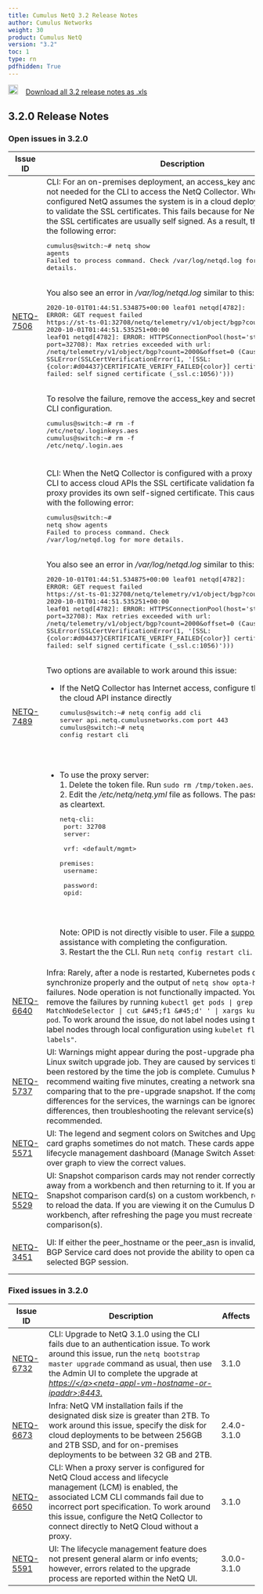 ```yaml
---
title: Cumulus NetQ 3.2 Release Notes
author: Cumulus Networks
weight: 30
product: Cumulus NetQ
version: "3.2"
toc: 1
type: rn
pdfhidden: True
---
```

<a href="/cumulus-netq-32/rn.xls"><img src="/images/xls_icon.png" height="20px" width="20px" alt="Download 3.2 Release Notes xls" /></a>&nbsp;&nbsp;&nbsp;&nbsp;<a href="/cumulus-netq-32/rn.xls">Download all 3.2 release notes as .xls</a>
## 3.2.0 Release Notes
### Open issues in 3.2.0

|  Issue ID 	|   Description	|   Affects	|   Fixed |
|---	        |---	        |---	    |---	                |
| <a name="NETQ-7506"></a> [NETQ-7506](#NETQ-7506) <a name="NETQ-7506"></a> | CLI: For an on-premises deployment, an access_key and secret_key are not needed for the CLI to access the NetQ Collector. When these keys are configured NetQ assumes the system is in a cloud deployment and tries to validate the SSL certificates. This fails because for NetQ Collectors, the SSL certificates are usually self signed. As a result, the CLI fails with the following error:<br /><pre>cumulus&#64;switch:~# netq show agents<br />Failed to process command. Check /var/log/netqd.log for more details.<br /></pre><br />You also see an error in <em>/var/log/netqd.log</em> similar to this:<br /><pre>2020-10-01T01:44:51.534875+00:00 leaf01 netqd&#91;4782&#93;: ERROR: GET request failed https://st-ts-01:32708/netq/telemetry/v1/object/bgp?count=2000&amp;offset=0<br />2020-10-01T01:44:51.535251+00:00 leaf01 netqd&#91;4782&#93;: ERROR: HTTPSConnectionPool(host='st-ts-01', port=32708): Max retries exceeded with url: /netq/telemetry/v1/object/bgp?count=2000&amp;offset=0 (Caused by SSLError(SSLCertVerificationError(1, '&#91;SSL: {color:#d04437}CERTIFICATE_VERIFY_FAILED{color}&#93; certificate verify failed: self signed certificate (_ssl.c:1056)')))<br /></pre><br />To resolve the failure, remove the access_key and secret_key from the CLI configuration.<br /><pre>cumulus&#64;switch:~# rm -f /etc/netq/.loginkeys.aes<br />cumulus&#64;switch:~# rm -f /etc/netq/.login.aes<br /></pre><br /> | 3.2.0 | |
| <a name="NETQ-7489"></a> [NETQ-7489](#NETQ-7489) <a name="NETQ-7489"></a> | CLI: When the NetQ Collector is configured with a proxy server for the CLI to access cloud APIs the SSL certificate validation fails because the proxy provides its own self-signed certificate. This causes the CLI to fail with the following error:<br /><pre>cumulus&#64;switch:~# netq show agents<br />Failed to process command. Check /var/log/netqd.log for more details.<br /></pre><br />You also see an error in <em>/var/log/netqd.log</em> similar to this:<br /><pre>2020-10-01T01:44:51.534875+00:00 leaf01 netqd&#91;4782&#93;: ERROR: GET request failed https://st-ts-01:32708/netq/telemetry/v1/object/bgp?count=2000&amp;offset=0<br />2020-10-01T01:44:51.535251+00:00 leaf01 netqd&#91;4782&#93;: ERROR: HTTPSConnectionPool(host='st-ts-01', port=32708): Max retries exceeded with url: /netq/telemetry/v1/object/bgp?count=2000&amp;offset=0 (Caused by SSLError(SSLCertVerificationError(1, '&#91;SSL: {color:#d04437}CERTIFICATE_VERIFY_FAILED{color}&#93; certificate verify failed: self signed certificate (_ssl.c:1056)')))<br /></pre><br />Two options are available to work around this issue:<ul>	<li>If the NetQ Collector has Internet access, configure the CLI to point to the cloud API instance directly   <br /><pre>cumulus&#64;switch:~# netq config add cli server api.netq.cumulusnetworks.com port 443<br />cumulus&#64;switch:~# netq config restart cli<br />   </pre><br /></li></ul><ul>	<li>To use the proxy server:<br/>   1. Delete the token file. Run `sudo rm /tmp/token.aes`.<br/>   2. Edit the <em>/etc/netq/netq.yml</em> file as follows. The password is entered as cleartext.       <br /><pre>netq-cli:<br />  port: 32708<br />  server: <cloud-appliance-IP-address><br />  vrf: <default/mgmt><br />  premises: <customer-premise><br />  username: <customer-email-address><br />  password: <password><br />  opid: <opid-here><br />       </pre><br />           Note: OPID is not directly visible to user. File a <a href="https://cumulusnetworks.com/support/file-a-ticket/" class="external-link" rel="nofollow">support ticket</a> for assistance with completing the configuration.<br/>   3. Restart the the CLI. Run `netq config restart cli`.</li></ul> | 3.2.0 | |
| <a name="NETQ-6640"></a> [NETQ-6640](#NETQ-6640) <a name="NETQ-6640"></a> | Infra: Rarely, after a node is restarted, Kubernetes pods do not synchronize properly and the output of `netq show opta-health` shows failures. Node operation is not functionally impacted. You can safely remove the failures by running `kubectl get pods \| grep MatchNodeSelector \| cut &#45;f1 &#45;d' ' \| xargs kubectl delete pod`. To work around the issue, do not label nodes using the API. Instead label nodes through local configuration using `kubelet flag "--node-labels"`. | 3.1.0-3.2.0 | |
| <a name="NETQ-5737"></a> [NETQ-5737](#NETQ-5737) <a name="NETQ-5737"></a> | UI: Warnings might appear during the post-upgrade phase for a Cumulus Linux switch upgrade job. They are caused by services that have not yet been restored by the time the job is complete. Cumulus Networks recommend waiting five minutes, creating a network snapshot, then comparing that to the pre-upgrade snapshot. If the comparison shows no differences for the services, the warnings can be ignored. If there are differences, then troubleshooting the relevant service(s) is recommended. | 3.0.0-3.2.0 | |
| <a name="NETQ-5571"></a> [NETQ-5571](#NETQ-5571) <a name="NETQ-5571"></a> | UI: The legend and segment colors on Switches and Upgrade History card graphs sometimes do not match. These cards appear on the lifecycle management dashboard (Manage Switch Assets view). Hover over graph to view the correct values. | 3.0.0-3.2.0 | |
| <a name="NETQ-5529"></a> [NETQ-5529](#NETQ-5529) <a name="NETQ-5529"></a> | UI: Snapshot comparison cards may not render correctly after navigating away from a workbench and then returning to it. If you are viewing the Snapshot comparison card(s) on a custom workbench, refresh the page to reload the data. If you are viewing it on the Cumulus Default workbench, after refreshing the page you must recreate the comparison(s). | 2.4.0-2.4.1, 3.0.0-3.2.0 | |
| <a name="NETQ-3451"></a> [NETQ-3451](#NETQ-3451) <a name="NETQ-3451"></a> | UI: If either the peer_hostname or the peer_asn is invalid, the full screen BGP Service card does not provide the ability to open cards for a selected BGP session. | 2.3.0-2.4.1, 3.0.0-3.2.0 | |

### Fixed issues in 3.2.0
|  Issue ID 	|   Description	|   Affects	|
|---	        |---	        |---	    |
| <a name="NETQ-6732"></a> [NETQ-6732](#NETQ-6732) | CLI: Upgrade to NetQ 3.1.0 using the CLI fails due to an authentication issue. To work around this issue, run the `netq bootstrap master upgrade` command as usual, then use the Admin UI to complete the upgrade at <em><a href="https://" class="external-link" rel="nofollow">https://\</a><netq-appl-vm-hostname-or-ipaddr\>:8443</em>. | 3.1.0 | |
| <a name="NETQ-6673"></a> [NETQ-6673](#NETQ-6673) | Infra: NetQ VM installation fails if the designated disk size is greater than 2TB. To work around this issue, specify the disk for cloud deployments to be between 256GB and 2TB SSD, and for on-premises deployments to be between 32 GB and 2TB. | 2.4.0-3.1.0 | |
| <a name="NETQ-6650"></a> [NETQ-6650](#NETQ-6650) | CLI: When a proxy server is configured for NetQ Cloud access and lifecycle management (LCM) is enabled, the associated LCM CLI commands fail due to incorrect port specification. To work around this issue, configure the NetQ Collector to connect directly to NetQ Cloud without a proxy. | 3.1.0 | |
| <a name="NETQ-5591"></a> [NETQ-5591](#NETQ-5591) | UI: The lifecycle management feature does not present general alarm or info events; however, errors related to the upgrade process are reported within the NetQ UI. | 3.0.0-3.1.0 | |

